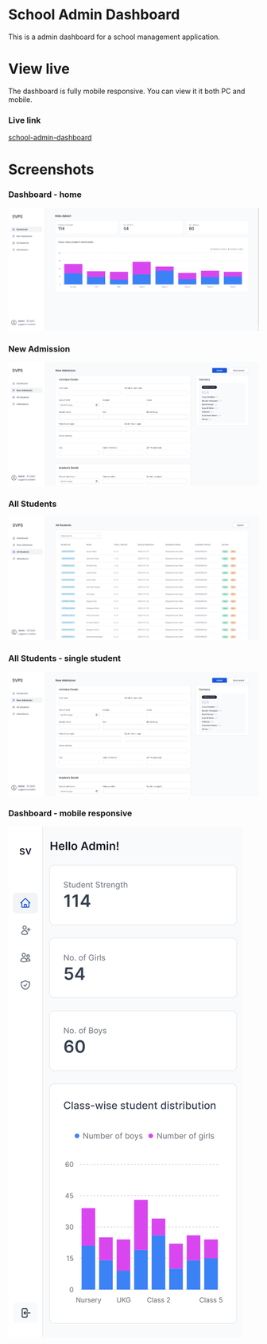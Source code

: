 # School Admin Dashboard

This is a admin dashboard for a school management application.

# View live

The dashboard is fully mobile responsive. You can view it it both PC and mobile.

### Live link

[school-admin-dashboard](https://a56-school-admin-dashboard.vercel.app/)

# Screenshots

### Dashboard - home

![Dashboard - home](./screenshots/3-dashboard-home.PNG)

### New Admission

![New Admission](./screenshots/4-dashboard-new-admission.PNG)

### All Students

![All Students](./screenshots/5-dashboard-all-students.PNG)

### All Students - single student

![All Students - single student](./screenshots/4-dashboard-new-admission.PNG)

### Dashboard - mobile responsive

![Dashboard - mobile responsive](./screenshots/7-dashboard-mobile.png)
